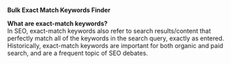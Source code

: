 
**Bulk Exact Match Keywords Finder**

**What are exact-match keywords?** <br />
In SEO, exact-match keywords also refer to search results/content that perfectly match all of the keywords in the search query, exactly as entered. Historically, exact-match keywords are important for both organic and paid search, and are a frequent topic of SEO debates.
